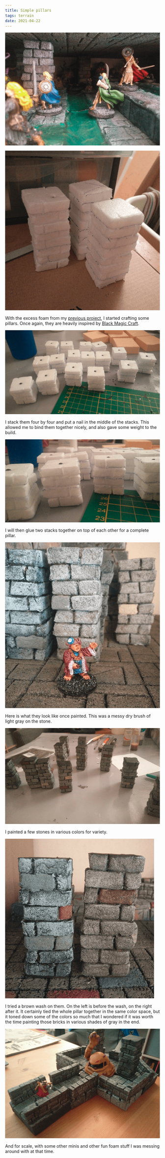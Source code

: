 ```yaml
---
title: Simple pillars
tags: terrain
date: 2021-04-22
---
```


![image-20210422225411216](image-20210422225411216.png)

![image-20210422224501008](image-20210422224501008.png)

With the excess foam from my [previous project](/blackmagiccrafttower/), I started crafting some pillars. Once again, they are heavily inspired by [Black Magic Craft](https://www.youtube.com/watch?v=a2UXNbw6Ynw).

![image-20210422224546915](image-20210422224546915.png)

I stack them four by four and put a nail in the middle of the stacks. This allowed me to bind them together nicely, and also gave some weight to the build. 

![image-20210422224900244](image-20210422224900244.png)

I will then glue two stacks together on top of each other for a complete pillar.

![image-20210422224952318](image-20210422224952318.png)

Here is what they look like once painted. This was a messy dry brush of light gray on the stone.

![image-20210422225041249](image-20210422225041249.png)

I painted a few stones in various colors for variety.

![image-20210422225110154](image-20210422225110154.png)

I tried a brown wash on them. On the left is before the wash, on the right after it. It certainly tied the whole pillar together in the same color space, but it toned down some of the colors so much that I wondered if it was worth the time painting those bricks in various shades of gray in the end.

![image-20210422225236924](image-20210422225236924.png)

And for scale, with some other minis and other fun foam stuff I was messing around with at that time.
